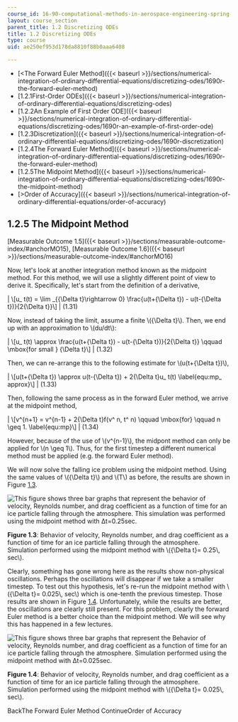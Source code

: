 ```yaml
---
course_id: 16-90-computational-methods-in-aerospace-engineering-spring-2014
layout: course_section
parent_title: 1.2 Discretizing ODEs
title: 1.2 Discretizing ODEs
type: course
uid: ae250ef953d178da8810f88b0aaa6408

---
```


*   [<The Forward Euler Method]({{< baseurl >}}/sections/numerical-integration-of-ordinary-differential-equations/discretizing-odes/1690r-the-forward-euler-method)
*   [1.2.1First-Order ODEs]({{< baseurl >}}/sections/numerical-integration-of-ordinary-differential-equations/discretizing-odes)
*   [1.2.2An Example of First Order ODE]({{< baseurl >}}/sections/numerical-integration-of-ordinary-differential-equations/discretizing-odes/1690r-an-example-of-first-order-ode)
*   [1.2.3Discretization]({{< baseurl >}}/sections/numerical-integration-of-ordinary-differential-equations/discretizing-odes/1690r-discretization)
*   [1.2.4The Forward Euler Method]({{< baseurl >}}/sections/numerical-integration-of-ordinary-differential-equations/discretizing-odes/1690r-the-forward-euler-method)
*   [1.2.5The Midpoint Method]({{< baseurl >}}/sections/numerical-integration-of-ordinary-differential-equations/discretizing-odes/1690r-the-midpoint-method)
*   [\>Order of Accuracy]({{< baseurl >}}/sections/numerical-integration-of-ordinary-differential-equations/order-of-accuracy)

1.2.5 The Midpoint Method
-------------------------

[Measurable Outcome 1.5]({{< baseurl >}}/sections/measurable-outcome-index/#anchorMO15), [Measurable Outcome 1.6]({{< baseurl >}}/sections/measurable-outcome-index/#anchorMO16)

Now, let's look at another integration method known as the midpoint method. For this method, we will use a slightly different point of view to derive it. Specifically, let's start from the definition of a derivative,

| \\\[u\_ t(t) = \\lim \_{{\\Delta t}\\rightarrow 0} \\frac{u(t+{\\Delta t}) - u(t-{\\Delta t})}{2{\\Delta t}}\\\] | (1.31) 

Now, instead of taking the limit, assume a finite \\({\\Delta t}\\). Then, we end up with an approximation to \\(du/dt\\):

| \\\[u\_ t(t) \\approx \\frac{u(t+{\\Delta t}) - u(t-{\\Delta t})}{2{\\Delta t}} \\qquad \\mbox{for small } {\\Delta t}\\\] | (1.32) 

Then, we can re-arrange this to the following estimate for \\(u(t+{\\Delta t})\\),

| \\\[u(t+{\\Delta t}) \\approx u(t-{\\Delta t}) + 2{\\Delta t}u\_ t(t) \\label{equ:mp\_ approx}\\\] | (1.33) 

Then, following the same process as in the forward Euler method, we arrive at the midpoint method,

| \\\[v^{n+1} = v^{n-1} + 2{\\Delta t}f(v^ n, t^ n) \\qquad \\mbox{for} \\qquad n \\geq 1. \\label{equ:mp}\\\] | (1.34) 

However, because of the use of \\(v^{n-1}\\), the midpont method can only be applied for \\(n \\geq 1\\). Thus, for the first timestep a different numerical method must be applied (e.g. the forward Euler method).

We will now solve the falling ice problem using the midpoint method. Using the same values of \\({\\Delta t}\\) and \\(T\\) as before, the results are shown in Figure [1.3](/coursemedia/16-90-computational-methods-in-aerospace-engineering-spring-2014/aabcb5a56cc7a1aabf4b4d66ea7116d6_ice_mp.png).

![This figure shows three bar graphs that represent the behavior of velocity, Reynolds number, and drag coefficient as a function of time for an ice particle falling through the atmosphere. This simulation was performed using the midpoint method with Δt=0.25sec.](/coursemedia/16-90-computational-methods-in-aerospace-engineering-spring-2014/aabcb5a56cc7a1aabf4b4d66ea7116d6_ice_mp.png)

**Figure 1.3**: Behavior of velocity, Reynolds number, and drag coefficient as a function of time for an ice particle falling through the atmosphere. Simulation performed using the midpoint method with \\({\\Delta t}= 0.25\\, sec\\).

Clearly, something has gone wrong here as the results show non-physical oscillations. Perhaps the oscillations will disappear if we take a smaller timestep. To test out this hypothesis, let's re-run the midpoint method with \\({\\Delta t}= 0.025\\, sec\\) which is one-tenth the previous timestep. Those results are shown in Figure [1.4](/coursemedia/16-90-computational-methods-in-aerospace-engineering-spring-2014/415431b8629eb6a521b83d83f0b2d5ed_ice_mp_smallDt.png). Unfortunately, while the results are better, the oscillations are clearly still present. For this problem, clearly the forward Euler method is a better choice than the midpoint method. We will see why this has happened in a few lectures.

![This figure shows three bar graphs that represent the Behavior of velocity, Reynolds number, and drag coefficient as a function of time for an ice particle falling through the atmosphere. Simulation performed using the midpoint method with Δt=0.025sec.](/coursemedia/16-90-computational-methods-in-aerospace-engineering-spring-2014/415431b8629eb6a521b83d83f0b2d5ed_ice_mp_smallDt.png)

**Figure 1.4**: Behavior of velocity, Reynolds number, and drag coefficient as a function of time for an ice particle falling through the atmosphere. Simulation performed using the midpoint method with \\({\\Delta t}= 0.025\\, sec\\).

BackThe Forward Euler Method ContinueOrder of Accuracy